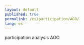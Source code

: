```yaml
---
layout: default
published: true
permalink: /es/participation/AGO/
lang: es
---
```


participation analysis AGO
